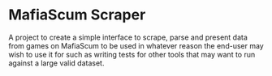 # MafiaScum Scraper

A project to create a simple interface to scrape, parse and present data from games on MafiaScum to be used in whatever reason the end-user may wish to use it for such as writing tests for other tools that may want to run against a large valid dataset.
